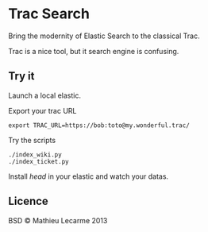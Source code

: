 Trac Search
===========

Bring the modernity of Elastic Search to the classical Trac.

Trac is a nice tool, but it search engine is confusing.

Try it
------

Launch a local elastic.

Export your trac URL

    export TRAC_URL=https://bob:toto@my.wonderful.trac/

Try the scripts

    ./index_wiki.py
    ./index_ticket.py

Install _head_ in your elastic and watch your datas.


Licence
-------

BSD © Mathieu Lecarme 2013
